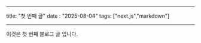 <!-- 마크다운 형식으로 블로그에 대한 내용들을 저장할 때
 파일속에서 문자들을 자동으로 파싱할 때 사용하는 라이브러리
 한번에 정보들을 찾아서 자바스크립트 객체로 변환해주는 gray-matter -->

---

title: "첫 번째 글"
date : "2025-08-04"
tags: ["next.js","markdown"]

---

이것은 첫 번쨰 블로그 글 입니다.
